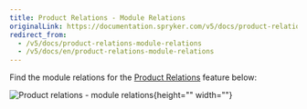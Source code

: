 ```yaml
---
title: Product Relations - Module Relations
originalLink: https://documentation.spryker.com/v5/docs/product-relations-module-relations
redirect_from:
  - /v5/docs/product-relations-module-relations
  - /v5/docs/en/product-relations-module-relations
---
```


Find the module relations for the [Product Relations](https://documentation.spryker.com/docs/en/product-relations-feature-overview) feature below: 

![Product relations - module relations](https://spryker.s3.eu-central-1.amazonaws.com/docs/Features/Product+Management/Product+Relations/Product+Relations+Feature+Overview/202006.0/product-relations-module-relations.png){height="" width=""}


